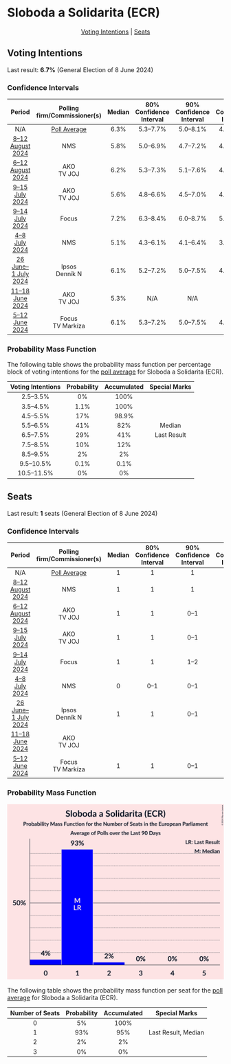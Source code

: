 # Sloboda a Solidarita (ECR)

<p align="center"><a href="#voting-intentions">Voting Intentions</a> | <a href="#seats">Seats</a></p>

## Voting Intentions

Last result: **6.7%** (General Election of 8 June 2024)

### Confidence Intervals

| Period     | Polling firm/Commissioner(s) | Median | 80% Confidence Interval | 90% Confidence Interval | 95% Confidence Interval | 99% Confidence Interval |
|:----------:|:----------------:|:-----------:|:-----------------------:|:-----------------------:|:-----------------------:|:-----------------------:|
| N/A | [Poll Average](average.html) | 6.3% | 5.3–7.7% | 5.0–8.1% | 4.8–8.4% | 4.4–9.1% |
| [8–12 August 2024](2024-08-12-NMS.html) | NMS | 5.8% | 5.0–6.9% | 4.7–7.2% | 4.5–7.4% | 4.2–8.0% |
| [6–12 August 2024](2024-08-12-AKO.html) | AKO <br> TV JOJ | 6.2% | 5.3–7.3% | 5.1–7.6% | 4.9–7.9% | 4.5–8.4% |
| [9–15 July 2024](2024-07-15-AKO.html) | AKO <br> TV JOJ | 5.6% | 4.8–6.6% | 4.5–7.0% | 4.3–7.2% | 4.0–7.7% |
| [9–14 July 2024](2024-07-14-Focus.html) | Focus | 7.2% | 6.3–8.4% | 6.0–8.7% | 5.8–9.0% | 5.3–9.6% |
| [4–8 July 2024](2024-07-08-NMS.html) | NMS | 5.1% | 4.3–6.1% | 4.1–6.4% | 3.9–6.6% | 3.6–7.1% |
| [26 June–1 July 2024](2024-07-01-Ipsos.html) | Ipsos <br> Denník N | 6.1% | 5.2–7.2% | 5.0–7.5% | 4.8–7.7% | 4.4–8.3% |
| [11–18 June 2024](2024-06-18-AKO.html) | AKO <br> TV JOJ | 5.3% | N/A | N/A | N/A | N/A |
| [5–12 June 2024](2024-06-12-Focus.html) | Focus <br> TV Markíza | 6.1% | 5.3–7.2% | 5.0–7.5% | 4.8–7.8% | 4.5–8.3% |

### Probability Mass Function

The following table shows the probability mass function per percentage block of voting intentions for the [poll average](average.html) for Sloboda a Solidarita (ECR).

| Voting Intentions | Probability | Accumulated | Special Marks |
|:-----------------:|:-----------:|:-----------:|:-------------:|
| 2.5–3.5% | 0% | 100% |  |
| 3.5–4.5% | 1.1% | 100% |  |
| 4.5–5.5% | 17% | 98.9% |  |
| 5.5–6.5% | 41% | 82% | Median |
| 6.5–7.5% | 29% | 41% | Last Result |
| 7.5–8.5% | 10% | 12% |  |
| 8.5–9.5% | 2% | 2% |  |
| 9.5–10.5% | 0.1% | 0.1% |  |
| 10.5–11.5% | 0% | 0% |  |


## Seats

Last result: **1** seats (General Election of 8 June 2024)

### Confidence Intervals

| Period     | Polling firm/Commissioner(s) | Median | 80% Confidence Interval | 90% Confidence Interval | 95% Confidence Interval | 99% Confidence Interval |
|:----------:|:----------------:|:------:|:-----------------------:|:-----------------------:|:-----------------------:|:-----------------------:|
| N/A | [Poll Average](average.html) | 1 | 1 | 1 | 0–1 | 0–2 |
| [8–12 August 2024](2024-08-12-NMS.html) | NMS | 1 | 1 | 1 | 0–1 | 0–2 |
| [6–12 August 2024](2024-08-12-AKO.html) | AKO <br> TV JOJ | 1 | 1 | 0–1 | 0–1 | 0–2 |
| [9–15 July 2024](2024-07-15-AKO.html) | AKO <br> TV JOJ | 1 | 1 | 0–1 | 0–1 | 0–1 |
| [9–14 July 2024](2024-07-14-Focus.html) | Focus | 1 | 1 | 1–2 | 1–2 | 1–2 |
| [4–8 July 2024](2024-07-08-NMS.html) | NMS | 0 | 0–1 | 0–1 | 0–1 | 0–1 |
| [26 June–1 July 2024](2024-07-01-Ipsos.html) | Ipsos <br> Denník N | 1 | 1 | 0–1 | 0–1 | 0–1 |
| [11–18 June 2024](2024-06-18-AKO.html) | AKO <br> TV JOJ |  |  |  |  |  |
| [5–12 June 2024](2024-06-12-Focus.html) | Focus <br> TV Markíza | 1 | 1 | 0–1 | 0–1 | 0–1 |

### Probability Mass Function

![Graph with seats probability mass function not yet produced](average-seats-pmf-slobodaasolidaritaecr.png "Seats Probability Mass Function")

The following table shows the probability mass function per seat for the [poll average](average.html) for Sloboda a Solidarita (ECR).

| Number of Seats | Probability | Accumulated | Special Marks |
|:---------------:|:-----------:|:-----------:|:-------------:|
| 0 | 5% | 100% |  |
| 1 | 93% | 95% | Last Result, Median |
| 2 | 2% | 2% |  |
| 3 | 0% | 0% |  |


